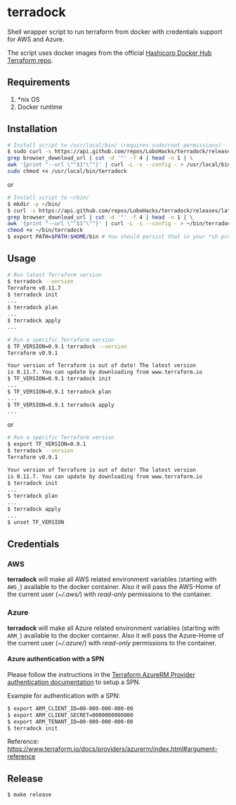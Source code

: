 # terradock
Shell wrapper script to run terraform from docker with credentials support for AWS and Azure. 

The script uses docker images from the official [Hashicorp Docker Hub Terraform repo](https://hub.docker.com/r/hashicorp/terraform/).


## Requirements
1. *nix OS
2. Docker runtime

## Installation
```bash
# Install script to /usr/local/bin/ (requires sudo/root permissions)
$ sudo curl -s https://api.github.com/repos/LoboHacks/terradock/releases/latest | \
grep browser_download_url | cut -d '"' -f 4 | head -n 1 | \
awk '{print "--url \""$1"\""}' | curl -L -s --config - > /usr/local/bin/terradock && \
sudo chmod +x /usr/local/bin/terradock
```
or
```bash
# Install script to ~/bin/
$ mkdir -p ~/bin/
$ curl -s https://api.github.com/repos/LoboHacks/terradock/releases/latest | \
grep browser_download_url | cut -d '"' -f 4 | head -n 1 | \
awk '{print "--url \""$1"\""}' | curl -L -s --config - > ~/bin/terradock && \
chmod +x ~/bin/terradock
$ export PATH=$PATH:$HOME/bin # You should persist that in your *sh profile
```
## Usage
```bash
# Run latest Terraform version
$ terradock --version
Terraform v0.11.7
$ terradock init
...
$ terradock plan
...
$ terradock apply
...
```

```bash
# Run a specific Terraform version
$ TF_VERSION=0.9.1 terradock --version
Terraform v0.9.1

Your version of Terraform is out of date! The latest version
is 0.11.7. You can update by downloading from www.terraform.io
$ TF_VERSION=0.9.1 terradock init
...
$ TF_VERSION=0.9.1 terradock plan
...
$ TF_VERSION=0.9.1 terradock apply
...
```
or
```bash
# Run a specific Terraform version
$ export TF_VERSION=0.9.1
$ terradock --version
Terraform v0.9.1

Your version of Terraform is out of date! The latest version
is 0.11.7. You can update by downloading from www.terraform.io
$ terradock init
...
$ terradock plan
...
$ terradock apply
...
$ unset TF_VERSION
```

## Credentials

### AWS
**terradock** will make all AWS related environment variables (starting with `AWS_`) available to the docker container.
Also it will pass the AWS-Home of the current user (*~/.aws/*) with *read-only* permissions to the container.

### Azure
**terradock** will make all Azure related environment variables (starting with `ARM_`) available to the docker container.
Also it will pass the Azure-Home of the current user (*~/.azure/*) with *read-only* permissions to the container.

#### Azure authentication with a SPN
Please follow the instructions in the [Terraform AzureRM Provider authentication documentation](https://www.terraform.io/docs/providers/azurerm/authenticating_via_service_principal.html) to setup a SPN.


Example for authentication with a SPN:
```sh
$ export ARM_CLIENT_ID=00-000-000-000-00
$ export ARM_CLIENT_SECRET=0000000000000
$ export ARM_TENANT_ID=00-000-000-000-00
$ terradock init
```
Reference: <https://www.terraform.io/docs/providers/azurerm/index.html#argument-reference>

## Release

```sh
$ make release
```
